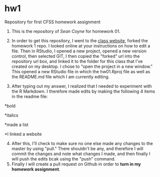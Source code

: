 # hw1
Repository for first CFSS homework assignment  

1. This is the repository of *Sean Coyne* for homework 01.  

2. In order to get this repository, I went to the [class website](https://uc-cfss.github.io/hw01_edit-README.html), forked the homework 1 repo. I looked online at your instructions on how to edit a file. Then in RStudio, I opened a new project, opened a new version control, then selected GIT, I then copied the "forked" url into the repository url box, and linked it to the folder for this class that I've created on my desktop. I chose to "open the project in a new window." This opened a new RStudio file in which the hw01.Rproj file as well as the README.md file which I am currently editing.  

3. After typing out my answer, I realized that I needed to experiment with the R Markdown. I therefore made edits by making the following 4 items in the readme file:  

*bold  

*italics  

*made a list  

*I linked a website  

4. After this, I'll check to make sure no one else made any changes to the master by using "pull." There shouldn't be any, and therefore I will commit the changes and note what changes I made, and then finally I will push the edits bcak using the "push" command.  
5. Finally I will create a pull request on Github in order to **turn in my homework assignment**. 